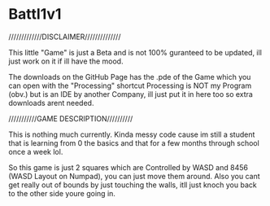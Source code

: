 # Battl1v1

/////////////DISCLAIMER//////////////

This little "Game" is just a Beta and is not 100% guranteed to be updated, 
ill just work on it if ill have the mood.

The downloads on the GitHub Page has the .pde of the Game which you can open with the 
"Processing" shortcut Processing is NOT my Program (obv.) but is an IDE by another Company, 
ill just put it in here too so extra downloads arent needed.

///////////GAME DESCRIPTION//////////

This is nothing much currently.
Kinda messy code cause im still a student that is learning from 0
the basics and that for a few months through school once a week lol.

So this game is just 2 squares which are Controlled by WASD and
8456 (WASD Layout on Numpad), you can just move them around.
Also you cant get really out of bounds by just touching the walls,
itll just knoch you back to the other side youre going in.
